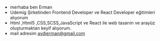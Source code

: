 - merhaba ben  Erman
- Udemig Şirketinden Frontend Developer ve React Developer eğitimleri alıyorum
- Html ,Html5 ,CSS,SCSS,JavaScript ve React ile web tasarım ve arayüz oluşturmaktan keyif alıyorum.
- mail adresim aydierman@gmail.com
  


